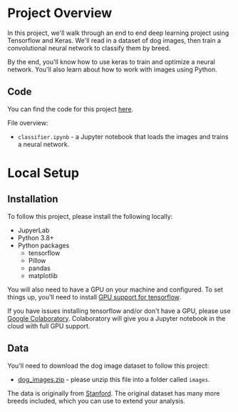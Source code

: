 # Project Overview

In this project, we'll walk through an end to end deep learning project using Tensorflow and Keras.  We'll read in a dataset of dog images, then train a convolutional neural network to classify them by breed.

By the end, you'll know how to use keras to train and optimize a neural network.  You'll also learn about how to work with images using Python.

## Code

You can find the code for this project [here](https://github.com/dataquestio/project-walkthroughs/tree/master/dog_classification).

File overview:

* `classifier.ipynb` - a Jupyter notebook that loads the images and trains a neural network.

# Local Setup

## Installation

To follow this project, please install the following locally:

* JupyerLab
* Python 3.8+
* Python packages
    * tensorflow
    * Pillow
    * pandas
    * matplotlib
    
You will also need to have a GPU on your machine and configured.  To set things up, you'll need to install [GPU support for tensorflow](https://www.tensorflow.org/install/gpu).
 
If you have issues installing tensorflow and/or don't have a GPU, please use [Google Colaboratory](https://colab.research.google.com/).  Colaboratory will give you a Jupyter notebook in the cloud with full GPU support.

## Data

You'll need to download the dog image dataset to follow this project:

* [dog_images.zip](https://drive.google.com/uc?export=download&id=1sj62C-9WKD09-8iYSeEvXmAGQoY2oFFQ) - please unzip this file into a folder called `images`.

The data is originally from [Stanford](http://vision.stanford.edu/aditya86/ImageNetDogs/).  The original dataset has many more breeds included, which you can use to extend your analysis.

